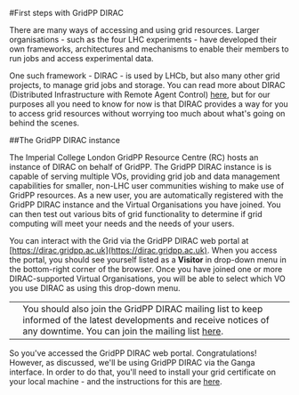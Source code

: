 #First steps with GridPP DIRAC

There are many ways of accessing and using grid resources.
Larger organisations - such as the four LHC experiments - 
have developed their own frameworks, architectures and mechanisms
to enable their members to run jobs and access experimental data.

One such framework - DIRAC - is used by LHCb, but also
many other grid projects, to manage grid jobs and storage.
You can read more about
DIRAC (Distributed Infrastructure with Remote Agent Control)
[here](http://diracgrid.org),
but for our purposes all you need to know for now is that
DIRAC provides a way for you to access grid resources
without worrying too much about what's going on
behind the scenes.

##The GridPP DIRAC instance

The Imperial College London GridPP Resource Centre (RC) hosts an
instance of DIRAC on behalf of GridPP.
The GridPP DIRAC instance is is capable of serving multiple VOs,
providing grid job and data management capabilities for smaller,
non-LHC user communities wishing to make use of GridPP resources.
As a new user, you are automatically registered with the
GridPP DIRAC instance and the Virtual Organisations you have
joined.
You can then test out various bits of grid functionality
to determine if grid computing will meet your needs and the needs
of your users.

You can interact with the
Grid via the GridPP DIRAC web portal at
[https://dirac.gridpp.ac.uk](https://dirac.gridpp.ac.uk).
When you access the portal, you should see yourself listed as
a **Visitor** in drop-down menu in the bottom-right corner of the browser.
Once you have joined one or more DIRAC-supported Virtual Organisations,
you will be able to select which VO you use DIRAC as
using this drop-down menu.

<table>
<tr>
<td align='center'><i class="fa fa-lightbulb-o" style='font-size:3em'></i></td>
<td>
You should also join the GridPP DIRAC mailing list
to keep informed of the latest developments
and receive notices of any downtime.
You can join the mailing list
<a href='https://mailman.ic.ac.uk/mailman/listinfo/gridpp-dirac-users' target='_blank'>here</a>.
</td>
</tr>
</table>

So you've accessed the GridPP DIRAC web portal. Congratulations!
However, as discussed, we'll be using GridPP DIRAC via the Ganga interface.
In order to do that, you'll need to install your grid certificate on
your local machine - and the instructions for this are
[here](preparing-your-certificate.md).
